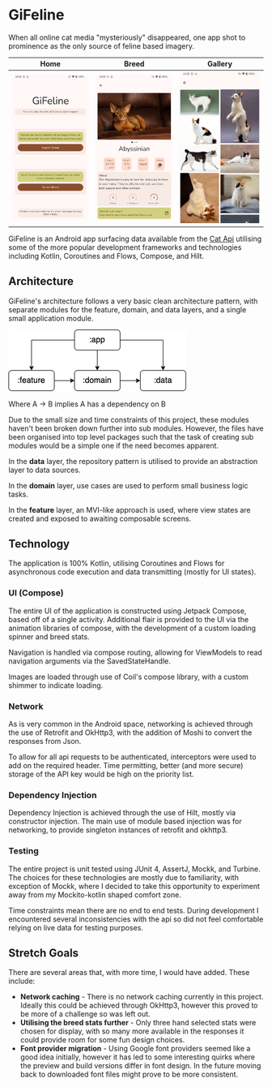 # GiFeline

When all online cat media "mysteriously" disappeared, one app shot to prominence as the only source 
of feline based imagery.

| Home                              | Breed                                 | Gallery                                 |
|-----------------------------------|---------------------------------------|-----------------------------------------|
| ![Home](readme/GiFeline-home.png) | ![Breed](readme/GiFeline-breed-1.png) | ![Gallery](readme/GiFeline-gallery.png) |

GiFeline is an Android app surfacing data available from the [Cat Api](https://thecatapi.com/) 
utilising some of the more popular development frameworks and technologies including 
Kotlin, Coroutines and Flows, Compose, and Hilt.

## Architecture
GiFeline's architecture follows a very basic clean architecture pattern, with separate modules for 
the feature, domain, and data layers, and a single small application module.

![Architecture diagram](readme/GiFeline-arch.png)

Where A → B implies A has a dependency on B

Due to the small size and time constraints of this project, these modules haven't been broken down 
further into sub modules. However, the files have been organised into top level packages such that
the task of creating sub modules would be a simple one if the need becomes apparent.

In the **data** layer, the repository pattern is utilised to provide an abstraction layer to data sources.

In the **domain** layer, use cases are used to perform small business logic tasks.

In the **feature** layer, an MVI-like approach is used, where view states are created and exposed 
to awaiting composable screens.

## Technology

The application is 100% Kotlin, utilising Coroutines and Flows for asynchronous code execution and 
data transmitting (mostly for UI states).

### UI (Compose)
The entire UI of the application is constructed using Jetpack Compose, based off of a single activity.
Additional flair is provided to the UI via the animation libraries of compose, with the development 
of a custom loading spinner and breed stats.

Navigation is handled via compose routing, allowing for ViewModels to read navigation 
arguments via the SavedStateHandle.

Images are loaded through use of Coil's compose library, with a custom shimmer to indicate loading.

### Network
As is very common in the Android space, networking is achieved through the use of Retrofit and OkHttp3,
with the addition of Moshi to convert the responses from Json.

To allow for all api requests to be authenticated, interceptors were used to add on the required header.
Time permitting, better (and more secure) storage of the API key would be high on the priority list.

### Dependency Injection
Dependency Injection is achieved through the use of Hilt, mostly via constructor injection. The main
use of module based injection was for networking, to provide singleton instances of retrofit and okhttp3.

### Testing
The entire project is unit tested using JUnit 4, AssertJ, Mockk, and Turbine. The choices for these
technologies are mostly due to familiarity, with exception of Mockk, where I decided to take this
opportunity to experiment away from my Mockito-kotlin shaped comfort zone.

Time constraints mean there are no end to end tests. During development I encountered several 
inconsistencies with the api so did not feel comfortable relying on live data for testing purposes.

## Stretch Goals
There are several areas that, with more time, I would have added. These include:

- **Network caching** - There is no network caching currently in this project. Ideally this could be 
achieved through OkHttp3, however this proved to be more of a challenge so was left out.
- **Utilising the breed stats further** - Only three hand selected stats were chosen for display, with so
many more available in the responses it could provide room for some fun design choices.
- **Font provider migration** - Using Google font providers seemed like a good idea initially, however it
has led to some interesting quirks where the preview and build versions differ in font design. 
In the future moving back to downloaded font files might prove to be more consistent.
